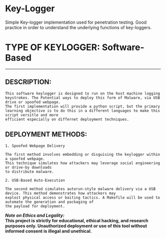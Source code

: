 # Key-Logger
Simple Key-logger implementation used for penetration testing. Good practice in order to understand the underlying functions of key-loggers.

# TYPE OF KEYLOGGER: Software-Based

---

## DESCRIPTION:

```text
This software keylogger is designed to run on the host machine logging keystrokes. The Potential ways to deploy this form of Malware, via USB drive or spoofed webpage.
The first implementation will provide a python script, but the primary learning objective is to do this in a different languages to make this script versitle and more
efficient especially on differnet deployment techniques.
```
## DEPLOYMENT METHODS:

```text
1. Spoofed Webpage Delivery

The first method involves embedding or disguising the keylogger within a spoofed webpage.
This technique simulates how attackers may leverage social engineering or drive-by downloads
to distribute malware.
```
```text
2. USB-Based Auto-Execution

The second method simulates autorun-style malware delivery via a USB device. This method demonstrates how attackers may
exploit physical access or baiting tactics. A Makefile will be used to automate the generation and packaging of
the payload for deployment.
```
<b>***Note on Ethics and Legality:***<b><br>
This project is strictly for educational, ethical hacking, and research purposes only. Unauthorized deployment or use of this tool without informed consent is illegal and unethical.
